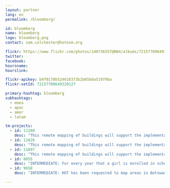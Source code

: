 ```yaml
---
layout: partner
lang: en
permalink: /bloomberg/

id: bloomberg
name: bloomberg
logo: bloomberg.png
contact: sam.colchester@hotosm.org

flickr: https://www.flickr.com/photos/140736557@N04/albums/72157709649329127
twitter: 
facebook: 
hoursname:
hourslink:

flickr-apikey: b4f0178b524610373b2b65bda51979ba
flickr-setId: 72157709649329127

primary-hashtag: bloomberg
subhashtags:
  - emea
  - apac
  - amer
  - latam

tm-projects:
  - id: 11280
    desc: "This remote mapping of buildings will support the implementation of planned activities and largely the generation of data for humanitarian activities in the identified provinces."
  - id: 11626
    desc: "This remote mapping of buildings will support the implementation of planned activities and largely the generation of data for humanitarian activities in the identified provinces."
  - id: 11697
    desc: "This remote mapping of buildings will support the implementation of planned activities and largely the generation of data for humanitarian activities in the identified provinces."
  - id: 8055
    desc: "INTERMEDIATE: For every year that a girl is enrolled in school, she is more likely to avoid early marriage and to survive childbirth. She will be less likely to suffer domestic violence, or be trafficked, and will have a higher future income. She will have a smaller, healthier family and will be 50% more likely to immunize her kids."
  - id: 9658
    desc: "INTERMEDIATE: HOT has been requested to map areas in Botswana susceptible to, or identified as impacted, by the COVID-19 outbreak. Please join our global effort to help control this disease by mapping on this project."

---
```

